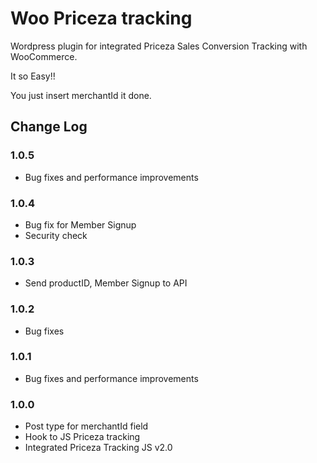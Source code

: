 # Woo Priceza tracking
Wordpress plugin for integrated Priceza Sales Conversion Tracking with WooCommerce.

It so Easy!!

You just insert merchantId it done.

## Change Log

### 1.0.5
* Bug fixes and performance improvements

### 1.0.4
* Bug fix for Member Signup
* Security check

### 1.0.3
* Send productID, Member Signup to API

### 1.0.2
* Bug fixes

### 1.0.1
* Bug fixes and performance improvements

### 1.0.0
* Post type for merchantId field
* Hook to JS Priceza tracking
* Integrated Priceza Tracking JS v2.0
